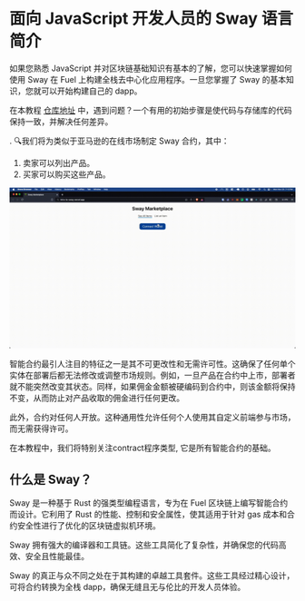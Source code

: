 # 面向 JavaScript 开发人员的 Sway 语言简介

如果您熟悉 JavaScript 并对区块链基础知识有基本的了解，您可以快速掌握如何使用 Sway 在 Fuel 上构建全栈去中心化应用程序。一旦您掌握了 Sway 的基本知识，您就可以开始构建自己的 dapp。

在本教程 [仓库地址](https://github.com/fuelchina/sway-applications/tree/main/sway-marketplace) 中，遇到问题？一个有用的初始步骤是使代码与存储库的代码保持一致，并解决任何差异。


. 🔍我们将为类似于亚马逊的在线市场制定 Sway 合约，其中：

  1. 卖家可以列出产品。
  2. 买家可以购买这些产品。

![alt text](./asset/image.png)

智能合约最引人注目的特征之一是其不可更改性和无需许可性。这确保了任何单个实体在部署后都无法修改或调整市场规则。例如，一旦产品在合约中上市，部署者就不能突然改变其状态。同样，如果佣金金额被硬编码到合约中，则该金额将保持不变，从而防止对产品收取的佣金进行任何更改。

此外，合约对任何人开放。这种通用性允许任何个人使用其自定义前端参与市场，而无需获得许可。

在本教程中，我们将特别关注contract程序类型, 它是所有智能合约的基础。

## 什么是 Sway？
Sway 是一种基于 Rust 的强类型编程语言，专为在 Fuel 区块链上编写智能合约而设计。它利用了 Rust 的性能、控制和安全属性，使其适用于针对 gas 成本和合约安全性进行了优化的区块链虚拟机环境。

Sway 拥有强大的编译器和工具链。这些工具简化了复杂性，并确保您的代码高效、安全且性能最佳。

Sway 的真正与众不同之处在于其构建的卓越工具套件。这些工具经过精心设计，可将合约转换为全栈 dapp，确保无缝且无与伦比的开发人员体验。